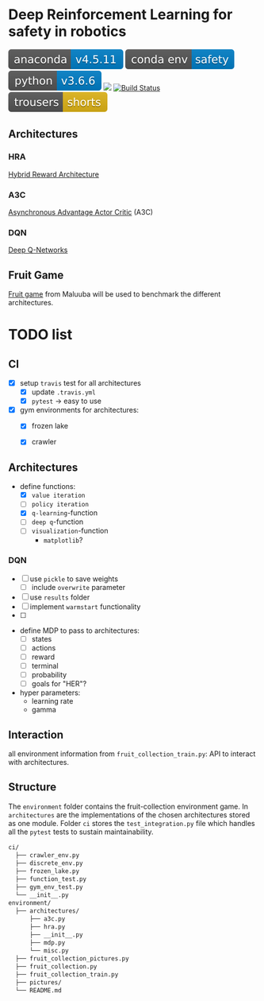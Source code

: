 # Deep Reinforcement Learning for safety in robotics
![](badges/anaconda-v4.5.11-blue.svg)
![](badges/conda_env-safety-blue.svg)
![](badges/python-v3.6.6-blue.svg)
![](badges/Ubuntu-16.04.svg)
[![Build Status](https://travis-ci.com/ipa-mae-ma/safety.svg?branch=master)](https://travis-ci.com/ipa-mae-ma/safety)
![](badges/trousers-shorts-yellow.svg)

## Architectures
### HRA
[Hybrid Reward Architecture](http://arxiv.org/abs/1706.04208)

### A3C
[Asynchronous Advantage Actor Critic](http://arxiv.org/abs/1602.01783) (A3C)

### DQN
[Deep Q-Networks](https://www.nature.com/articles/nature14236.pdf)

## Fruit Game
[Fruit game](https://github.com/Maluuba/hra) from Maluuba will be used to benchmark the different architectures.

# TODO list

## CI
- [x] setup `travis` test for all architectures
  - [x] update `.travis.yml`
  - [x] `pytest` $\rightarrow$ easy to use

- [x] gym environments for architectures:
  - [x] frozen lake
  - [x] crawler


## Architectures
- define functions:
  - [x] `value iteration`
  - [ ] `policy iteration`
  - [x] `q-learning`-function
  - [ ] `deep q`-function
  - [ ] `visualization`-function
    - `matplotlib`?

### DQN

- [ ] use `pickle` to save weights
  - [ ] include `overwrite` parameter
- [ ] use `results` folder
- [ ] implement `warmstart` functionality
- [ ]

- define MDP to pass to architectures:
  - [ ] states
  - [ ] actions
  - [ ] reward
  - [ ] terminal
  - [ ] probability
  - [ ] goals for "HER"?

- hyper parameters:
  - learning rate
  - gamma

## Interaction
all environment information from `fruit_collection_train.py`: API to interact with architectures.


## Structure
The `environment` folder contains the fruit-collection environment game. In `architectures` are the implementations of the chosen architectures stored as one module.
Folder `ci` stores the `test_integration.py` file which handles all the `pytest` tests to sustain maintainability.

```text
ci/
  ├── crawler_env.py
  ├── discrete_env.py
  ├── frozen_lake.py
  ├── function_test.py
  ├── gym_env_test.py
  └── __init__.py
environment/
  ├── architectures/
      ├── a3c.py
      ├── hra.py
      ├── __init__.py
      ├── mdp.py
      └── misc.py
  ├── fruit_collection_pictures.py
  ├── fruit_collection.py
  ├── fruit_collection_train.py
  ├── pictures/
  └── README.md
```
